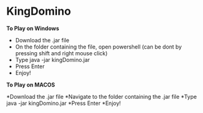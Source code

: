 # KingDomino

**To Play on Windows**

* Download the .jar file 
* On the folder containing the file, open powershell (can be dont by pressing shift and right mouse click)
* Type java -jar kingDomino.jar
* Press Enter
* Enjoy!

**To Play on MACOS**

*Download the .jar file 
*Navigate to the folder containing the .jar file
*Type java -jar kingDomino.jar
*Press Enter
*Enjoy!
